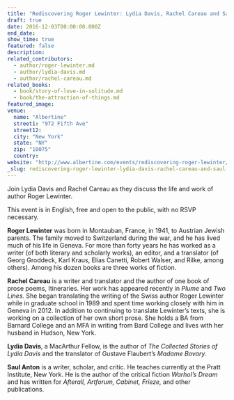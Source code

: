 ```yaml
---
title: "Rediscovering Roger Lewinter: Lydia Davis, Rachel Careau and Saul Anton at Albertine"
draft: true
date: 2016-12-03T00:00:00.000Z
end_date:
show_time: true
featured: false
description:
related_contributors:
  - author/roger-lewinter.md
  - author/lydia-davis.md
  - author/rachel-careau.md
related_books:
  - book/story-of-love-in-solitude.md
  - book/the-attraction-of-things.md
featured_image: 
venue:
  name: "Albertine"
  street1: "972 Fifth Ave"
  street12:
  city: "New York"
  state: "NY"
  zip: "10075"
  country:
website: "http://www.albertine.com/events/rediscovering-roger-lewinter/"
_slug: rediscovering-roger-lewinter-lydia-davis-rachel-careau-and-saul-anton-at-albertine
---
```


Join Lydia Davis and Rachel Careau as they discuss the life and work of author Roger Lewinter.

This event is in English, free and open to the public, with no RSVP necessary.

**Roger Lewinter** was born in Montauban, France, in 1941, to Austrian Jewish parents. The family moved to Switzerland during the war, and he has lived much of his life in Geneva. For more than forty years he has worked as a writer (of both literary and scholarly works), an editor, and a translator (of Georg Groddeck, Karl Kraus, Elias Canetti, Robert Walser, and Rilke, among others). Among his dozen books are three works of fiction.

**Rachel Careau** is a writer and translator and the author of one book of prose poems, Itineraries. Her work has appeared recently in _Plume_ and _Two Lines._ She began translating the writing of the Swiss author Roger Lewinter while in graduate school in 1989 and spent time working closely with him in Geneva in 2012\. In addition to continuing to translate Lewinter’s texts, she is working on a collection of her own short prose. She holds a BA from Barnard College and an MFA in writing from Bard College and lives with her husband in Hudson, New York.

**Lydia Davis**, a MacArthur Fellow, is the author of _The Collected Stories of Lydia Davis_ and the translator of Gustave Flaubert’s _Madame Bovary_.

**Saul Anton** is a writer, scholar, and critic. He teaches currently at the Pratt Institute, New York. He is the author of the critical fiction _Warhol’s Dream_ and has written for _Afterall, Artforum, Cabinet, Frieze,_ and other publications.

